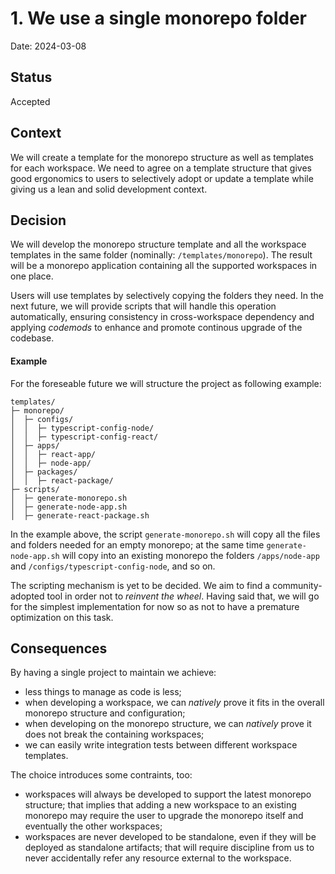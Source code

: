 # 1. We use a single monorepo folder

Date: 2024-03-08

## Status

Accepted

## Context

We will create a template for the monorepo structure as well as templates for each workspace.
We need to agree on a template structure that gives good ergonomics to users to selectively adopt or update a template
while giving us a lean and solid development context.

## Decision

We will develop the monorepo structure template and all the workspace templates in the same folder (nominally: `/templates/monorepo`).
The result will be a monorepo application containing all the supported workspaces in one place. 

Users will use templates by selectively copying the folders they need. 
In the next future, we will provide scripts that will handle this operation automatically, ensuring consistency in cross-workspace dependency and applying _codemods_ to enhance and promote continous upgrade of the codebase.

#### Example
For the foreseable future we will structure the project as following example:

```
templates/
├─ monorepo/
│  ├─ configs/
│  │  ├─ typescript-config-node/
│  │  ├─ typescript-config-react/
│  ├─ apps/
│  │  ├─ react-app/
│  │  ├─ node-app/
│  ├─ packages/
│  │  ├─ react-package/
├─ scripts/
│  ├─ generate-monorepo.sh
│  ├─ generate-node-app.sh
│  ├─ generate-react-package.sh
```

In the example above, the script `generate-monorepo.sh` will copy all the files and folders needed for an empty monorepo;
at the same time `generate-node-app.sh` will copy into an existing monorepo the folders `/apps/node-app` and `/configs/typescript-config-node`, and so on. 

The scripting mechanism is yet to be decided. We aim to find a community-adopted tool in order not to _reinvent the wheel_.
Having said that, we will go for the simplest implementation for now so as not to have a premature optimization on this task.


## Consequences

By having a single project to maintain we achieve:
- less things to manage as code is less;
- when developing a workspace, we can _natively_ prove it fits in the overall monorepo structure and configuration;
- when developing on the monorepo structure, we can _natively_ prove it does not break the containing workspaces;
- we can easily write integration tests between different workspace templates.

The choice introduces some contraints, too:

- workspaces will always be developed to support the latest monorepo structure; that implies that adding a new workspace to an existing monorepo may require the user to upgrade the monorepo itself and eventually the other workspaces;
- workspaces are never developed to be standalone, even if they will be deployed as standalone artifacts; that will require discipline from us to never accidentally refer any resource external to the workspace.


